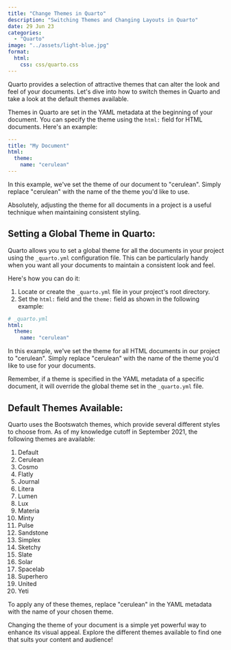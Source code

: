 ```yaml
---
title: "Change Themes in Quarto"
description: "Switching Themes and Changing Layouts in Quarto"
date: 29 Jun 23
categories:
  - "Quarto"
image: "../assets/light-blue.jpg"
format:
  html:
    css: css/quarto.css
---
```


Quarto provides a selection of attractive themes that can alter the look and feel of your documents. Let's dive into
how to switch themes in Quarto and take a look at the default themes available.

Themes in Quarto are set in the YAML metadata at the beginning of your document. You can specify the theme using
the `html:` field for HTML documents. Here's an example:

```yaml
---
title: "My Document"
html:
  theme:
    name: "cerulean"
---
```

In this example, we've set the theme of our document to "cerulean". Simply replace "cerulean" with the name of the theme
you'd like to use.

Absolutely, adjusting the theme for all documents in a project is a useful technique when maintaining consistent
styling.

## **Setting a Global Theme in Quarto:**

Quarto allows you to set a global theme for all the documents in your project using the `_quarto.yml` configuration
file. This can be particularly handy when you want all your documents to maintain a consistent look and feel.

Here's how you can do it:

1. Locate or create the `_quarto.yml` file in your project's root directory.
2. Set the `html:` field and the `theme:` field as shown in the following example:

```yaml
# _quarto.yml
html:
  theme:
    name: "cerulean"
```

In this example, we've set the theme for all HTML documents in our project to "cerulean". Simply replace "cerulean" with
the name of the theme you'd like to use for your documents.

Remember, if a theme is specified in the YAML metadata of a specific document, it will override the global theme set in
the `_quarto.yml` file.

## **Default Themes Available:**

Quarto uses the Bootswatch themes, which provide several different styles to choose from. As of my knowledge cutoff in
September 2021, the following themes are available:

1. Default
2. Cerulean
3. Cosmo
4. Flatly
5. Journal
6. Litera
7. Lumen
8. Lux
9. Materia
10. Minty
11. Pulse
12. Sandstone
13. Simplex
14. Sketchy
15. Slate
16. Solar
17. Spacelab
18. Superhero
19. United
20. Yeti

To apply any of these themes, replace "cerulean" in the YAML metadata with the name of your chosen theme.

Changing the theme of your document is a simple yet powerful way to enhance its visual appeal. Explore the different
themes available to find one that suits your content and audience!

